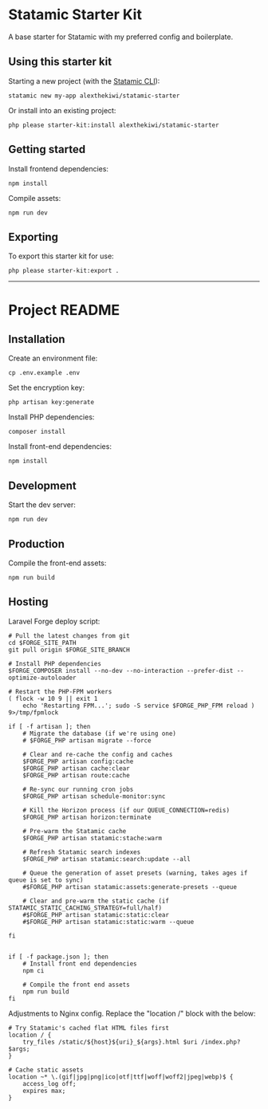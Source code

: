 # Statamic Starter Kit
A base starter for Statamic with my preferred config and boilerplate.

## Using this starter kit
Starting a new project (with the [Statamic CLI](https://github.com/statamic/cli)):
```
statamic new my-app alexthekiwi/statamic-starter
```

Or install into an existing project:
```
php please starter-kit:install alexthekiwi/statamic-starter
```

## Getting started
Install frontend dependencies:
```
npm install
```

Compile assets:
```
npm run dev
```

## Exporting
To export this starter kit for use:
```
php please starter-kit:export .
```

---

# Project README

## Installation
Create an environment file:
```
cp .env.example .env
```

Set the encryption key:
```
php artisan key:generate
```

Install PHP dependencies:
```
composer install
```

Install front-end dependencies:
```
npm install
```

## Development
Start the dev server:
```
npm run dev
```

## Production
Compile the front-end assets:
```
npm run build
```

## Hosting
Laravel Forge deploy script:
```
# Pull the latest changes from git
cd $FORGE_SITE_PATH
git pull origin $FORGE_SITE_BRANCH

# Install PHP dependencies
$FORGE_COMPOSER install --no-dev --no-interaction --prefer-dist --optimize-autoloader

# Restart the PHP-FPM workers
( flock -w 10 9 || exit 1
    echo 'Restarting FPM...'; sudo -S service $FORGE_PHP_FPM reload ) 9>/tmp/fpmlock

if [ -f artisan ]; then
    # Migrate the database (if we're using one)
    # $FORGE_PHP artisan migrate --force

    # Clear and re-cache the config and caches
    $FORGE_PHP artisan config:cache
    $FORGE_PHP artisan cache:clear
    $FORGE_PHP artisan route:cache

    # Re-sync our running cron jobs
    $FORGE_PHP artisan schedule-monitor:sync

    # Kill the Horizon process (if our QUEUE_CONNECTION=redis)
    $FORGE_PHP artisan horizon:terminate

    # Pre-warm the Statamic cache
    $FORGE_PHP artisan statamic:stache:warm

    # Refresh Statamic search indexes
    $FORGE_PHP artisan statamic:search:update --all

    # Queue the generation of asset presets (warning, takes ages if queue is set to sync)
    #$FORGE_PHP artisan statamic:assets:generate-presets --queue

    # Clear and pre-warm the static cache (if STATAMIC_STATIC_CACHING_STRATEGY=full/half)
    #$FORGE_PHP artisan statamic:static:clear
    #$FORGE_PHP artisan statamic:static:warm --queue

fi


if [ -f package.json ]; then
    # Install front end dependencies
    npm ci

    # Compile the front end assets
    npm run build
fi
```

Adjustments to Nginx config. Replace the "location /" block with the below:
```
# Try Statamic's cached flat HTML files first
location / {
    try_files /static/${host}${uri}_${args}.html $uri /index.php?$args;
}

# Cache static assets
location ~* \.(gif|jpg|png|ico|otf|ttf|woff|woff2|jpeg|webp)$ {
    access_log off;
    expires max;
}
```
